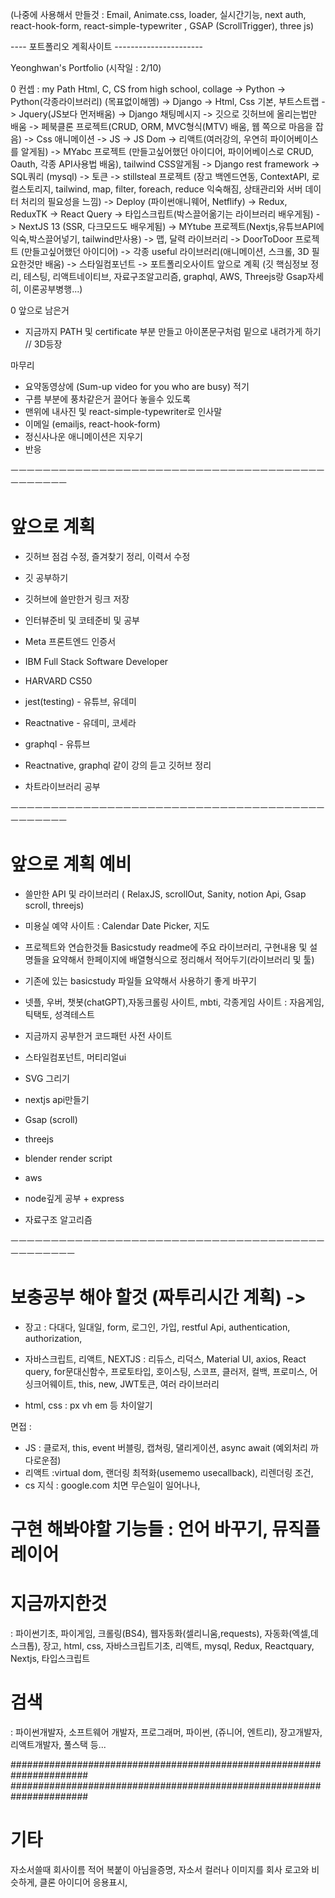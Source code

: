 (나중에 사용해서 만들것 :   Email, Animate.css, loader, 실시간기능, next auth, react-hook-form, react-simple-typewriter , GSAP (ScrollTrigger), three js)

---- 포트폴리오 계획사이트 ----------------------

Yeonghwan's Portfolio (시작일 : 2/10)

0 컨셉 : my Path
Html, C, CS from high school, collage -> Python -> Python(각종라이브러리) (목표없이해멤) -> Django -> Html, Css 기본, 부트스트랩 -> Jquery(JS보다 먼저배움) -> Django 채팅메시지 -> 
깃으로 깃허브에 올리는법만 배움 -> 페북클론 프로젝트(CRUD, ORM, MVC형식(MTV) 배움, 웹 쪽으로 마음을 잡음) -> Css 애니메이션 -> JS -> JS Dom -> 리액트(여러강의, 우연히 파이어베이스를 알게됨) -> MYabc 프로젝트 
(만들고싶어했던 아이디어, 파이어베이스로 CRUD, Oauth, 각종 API사용법 배움), tailwind CSS알게됨 -> Django rest framework -> SQL쿼리 (mysql) -> 토큰 -> stillsteal 프로젝트 (장고 백엔드연동, 
ContextAPI, 로컬스토리지, tailwind, map, filter, foreach, reduce 익숙해짐, 상태관리와 서버 데이터 처리의 필요성을 느낌) -> Deploy (파이썬애니웨어, Netflify) -> Redux, ReduxTK -> React Query 
-> 타입스크립트(박스끌어옮기는 라이브러리 배우게됨) -> NextJS 13 (SSR, 다크모드도 배우게됨) -> MYtube 프로젝트(Nextjs,유튜브API에 익숙,박스끌어넣기, tailwind만사용) -> 맵, 달력 라이브러리
-> DoorToDoor 프로젝트 (만들고싶어했던 아이디어) -> 각종 useful 라이브러리(애니메이션, 스크롤, 3D 필요한것만 배움) -> 스타일컴포넌트 -> 포트폴리오사이트
앞으로 계획 (깃 핵심정보 정리, 테스팅, 리액트네이티브, 자료구조알고리즘, graphql, AWS, Threejs랑 Gsap자세히, 이론공부병행...)

0 앞으로 남은거
- 지금까지 PATH 및 certificate 부분 만들고 아이폰문구처럼 밑으로 내려가게 하기 // 3D등장

마무리
- 요약동영상에 (Sum-up video for you who are busy) 적기
- 구름 부분에 풍차같은거 끌어다 놓을수 있도록
- 맨위에 내사진 및 react-simple-typewriter로 인사말
- 이메일 (emailjs, react-hook-form)
- 정신사나운 애니메이션은 지우기
- 반응

ㅡㅡㅡㅡㅡㅡㅡㅡㅡㅡㅡㅡㅡㅡㅡㅡㅡㅡㅡㅡㅡㅡㅡㅡㅡㅡㅡㅡㅡㅡㅡㅡㅡㅡㅡㅡㅡㅡㅡㅡㅡㅡㅡㅡㅡㅡ
# 앞으로 계획

- 깃허브 점검 수정, 즐겨찾기 정리, 이력서 수정
- 깃 공부하기
- 깃허브에 쓸만한거 링크 저장
- 인터뷰준비 및 코테준비 및 공부

- Meta 프론트엔드 인증서
- IBM Full Stack Software Developer
- HARVARD CS50

- jest(testing) - 유튜브, 유데미
- Reactnative - 유데미, 코세라
- graphql - 유튜브
- Reactnative, graphql 같이 강의 듣고 깃허브 정리

- 차트라이브러리 공부

ㅡㅡㅡㅡㅡㅡㅡㅡㅡㅡㅡㅡㅡㅡㅡㅡㅡㅡㅡㅡㅡㅡㅡㅡㅡㅡㅡㅡㅡㅡㅡㅡㅡㅡㅡㅡㅡㅡㅡㅡㅡㅡㅡㅡㅡㅡ
# 앞으로 계획 예비

- 쓸만한 API 및 라이브러리 ( RelaxJS, scrollOut, Sanity, notion Api, Gsap scroll,  threejs)

- 미용실 예약 사이트 : Calendar Date Picker, 지도

- 프로젝트와 연습한것들 Basicstudy readme에 주요 라이브러리, 구현내용 및 설명들을 요약해서 한페이지에 배열형식으로 정리해서 적어두기(라이브러리 및 툴)

- 기존에 있는 basicstudy 파일들 요약해서 사용하기 좋게 바꾸기

- 넷플, 우버, 챗봇(chatGPT),자동크롤링 사이트, mbti, 각종게임 사이트 : 자음게임, 틱택토, 성격테스트
- 지금까지 공부한거 코드패턴 사전 사이트

- 스타일컴포넌트, 머티리얼ui
- SVG 그리기
- nextjs api만들기
- Gsap (scroll)
- threejs
- blender render script
- aws
- node깊게 공부 + express

- 자료구조 알고리즘

ㅡㅡㅡㅡㅡㅡㅡㅡㅡㅡㅡㅡㅡㅡㅡㅡㅡㅡㅡㅡㅡㅡㅡㅡㅡㅡㅡㅡㅡㅡㅡㅡㅡㅡㅡㅡㅡㅡㅡㅡㅡㅡㅡㅡㅡㅡㅡ
# 보충공부 해야 할것 (짜투리시간 계획) -> 
- 장고 : 다대다, 일대일, form, 로그인, 가입, restful Api, authentication, authorization,
- 자바스크립트, 리액트, NEXTJS : 리듀스, 리덕스, Material UI, axios, React query, for문대신함수, 프로토타입, 호이스팅, 스코프, 클러저,
컬백, 프로미스, 어싱크어웨이트, this, new, JWT토큰, 여러 라이브러리

- html, css : px vh em 등 차이알기

면접 :
- JS : 클로저, this, event 버블링, 캡쳐링, 댈리게이션, async await (예외처리 까다로운점)
- 리액트 :virtual dom, 랜더링 최적화(usememo usecallback), 리렌더링 조건,
- cs 지식 : google.com 치면 무슨일이 일어나나, 

# 구현 해봐야할 기능들 : 언어 바꾸기, 뮤직플레이어

# 지금까지한것
: 파이썬기초, 파이게임, 크롤링(BS4), 웹자동화(셀리니움,requests), 자동화(엑셀,데스크톱),
장고, html, css, 자바스크립트기초, 리액트, mysql, Redux, Reactquary, Nextjs, 타입스크립트 

# 검색 
: 파이썬개발자, 소프트웨어 개발자, 프로그래머, 파이썬, (쥬니어, 엔트리), 장고개발자, 리액트개발자, 풀스택 등...


######################################################################
######################################################################
# 기타
자소서쓸때 회사이름 적어 복붙이 아님을증명,
자소서 컬러나 이미지를 회사 로고와 비슷하게, 클론 아이디어 응용표시,


